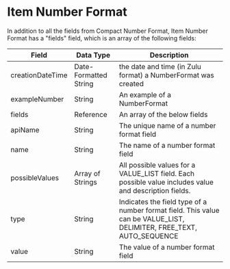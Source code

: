 # Item Number Format
In addition to all the fields from Compact Number Format, Item Number Format has a "fields" field, which is an array of the following fields:


| Field | Data Type | Description |
|  --- |  --- |  --- | 
| creationDateTime | Date\-Formatted String | the date and time \(in Zulu format\) a NumberFormat was created |
| exampleNumber | String | An example of a NumberFormat |
| fields | Reference | An array of the below fields |
| apiName | String | The unique name of a number format field |
| name | String | The name of a number format field |
| possibleValues | Array of Strings | All possible values for a VALUE_LIST field. Each possible value includes value and description fields. |
| type | String | Indicates the field type of a number format field. This value can be VALUE_LIST, DELIMITER, FREE_TEXT, AUTO_SEQUENCE |
| value | String | The value of a number format field |

